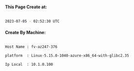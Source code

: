 
   
#### This Page Create at:

```bash

2023-07-05 - 02:52:30 UTC

```

#### Create By Machine:

```bash

Host Name : fv-az247-376

platform  : Linux-5.15.0-1040-azure-x86_64-with-glibc2.35

Ip Local  : 10.1.0.100

```

